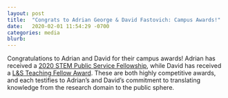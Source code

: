 ```yaml
---
layout: post
title:  "Congrats to Adrian George & David Fastovich: Campus Awards!"
date:   2020-02-01 11:54:29 -0700
categories: media
blurb:
---
```

Congratulations to Adrian and David for their campus awards!  Adrian has received a [2020 STEM Public Service Fellowship]( https://wiscience.wisc.edu/program/public-service-fellows), while David has received a [L&S Teaching Fellow Award](https://ls.wisc.edu/current-students/graduate-students/ta-resources/fellows).  These are both highly competitive awards, and each testifies to Adrian’s and David’s commitment to translating knowledge from the research domain to the public sphere.  
